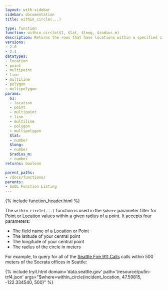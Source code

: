 ```yaml
---
layout: with-sidebar
sidebar: documentation
title: within_circle(...)

type: function
function: within_circle($1, $lat, $long, $radius_m)
description: Returns the rows that have locations within a specified circle, measured in meters
versions:
- 2.0
- 2.1
datatypes:
- location
- point
- multipoint
- line
- multiline
- polygon
- multipolygon
params:
  $1:
  - location
  - point
  - multipoint
  - line
  - multiline
  - polygon
  - multipolygon
  $lat:
  - number
  $long:
  - number
  $radius_m:
  - number
returns: boolean

parent_paths: 
- /docs/functions/
parents: 
- SoQL Function Listing 
---
```


{% include function_header.html %}

The `within_circle(...)` function is used in the `$where` parameter filter for [Point](/docs/datatypes/point.html) or [Location](/docs/datatypes/location.html) values within a given radius of a point. It accepts four parameters:

- The field name of a Location or Point
- The latitude of your central point
- The longitude of your central point
- The radius of the circle in meters

For example, to query for all of the [Seattle Fire 911 Calls](https://data.seattle.gov/Public-Safety/Seattle-Police-Department-911-Incident-Response/3k2p-39jp) calls within 500 meters of the Socrata offices in Seattle:

{% include tryit.html domain='data.seattle.gov' path='/resource/pu5n-trf4.json' args="$where=within_circle(incident_location, 47.59815, -122.334540, 500)" %}
